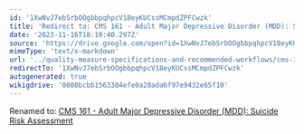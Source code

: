 ```yaml
---
id: '1XwNvJ7ebSrbOOgbbpqhpcV18eyKUCssMCmpdZPFCwzk'
title: 'Redirect to: CMS 161 - Adult Major Depressive Disorder (MDD): Suicide Risk Assessment'
date: '2023-11-16T18:10:40.297Z'
source: 'https://drive.google.com/open?id=1XwNvJ7ebSrbOOgbbpqhpcV18eyKUCssMCmpdZPFCwzk'
mimeType: 'text/x-markdown'
url: '../quality-measure-specifications-and-recommended-workflows/cms-161-adult-major-depressive-disorder-mdd-suicide-risk-assessment.md'
redirectTo: '1XwNvJ7ebSrbOOgbbpqhpcV18eyKUCssMCmpdZPFCwzk'
autogenerated: true
wikigdrive: '0008bcbb1563384efe0a28ada6f97e9432e65f10'
---
```

Renamed to: [CMS 161 - Adult Major Depressive Disorder (MDD): Suicide Risk Assessment](../quality-measure-specifications-and-recommended-workflows/cms-161-adult-major-depressive-disorder-mdd-suicide-risk-assessment.md)
